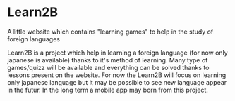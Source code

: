 # Learn2B
A little website which contains "learning games" to help in the study of foreign languages

Learn2B is a project which help in learning a foreign language (for now only japanese is available) thanks to it's method of learning.
Many type of games/quizz will be available and everything can be solved thanks to lessons present on the website.
For now the Learn2B will focus on learning only japanese language but it may be possible to see new language appear in the futur.
In the long term a mobile app may born from this project.
